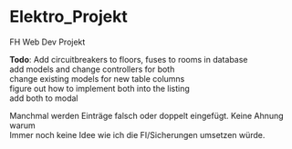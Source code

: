 # Elektro_Projekt
FH Web Dev Projekt


<strong>Todo</strong>: Add circuitbreakers to floors, fuses to rooms in database<br>
add models and change controllers for both<br>
change existing models for new table columns<br>
figure out how to implement both into the listing<br>
add both to modal


Manchmal werden Einträge falsch oder doppelt eingefügt. Keine Ahnung warum <br>
Immer noch keine Idee wie ich die FI/Sicherungen umsetzen würde. 
